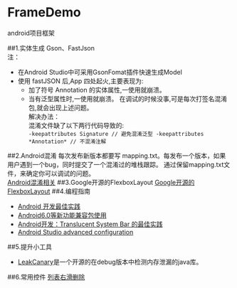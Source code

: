 # FrameDemo
android项目框架


##1.实体生成
Gson、FastJson<br/>
注：
   + 在Android Studio中可采用GsonFomat插件快速生成Model
   + 使用 fastJSON 后,App 四处起火,主要表现为: 
      + 加了符号 Annotation 的实体属性,一使用就崩溃。 
      + 当有泛型属性时,一使用就崩溃。
    在调试的时候没事,可是每次打签名混淆包,就会出现上述问题。<br/>
    解决办法：<br/>
    混淆文件缺了以下两行代码导致的:<br/>
    ```
    -keepattributes Signature // 避免混淆泛型
    -keepattributes *Annotation* // 不混淆注解
    ```
    
##2.Android混淆
每次发布新版本都要写 mapping.txt。每发布一个版本，如果用户遇到一个bug，同时提交了一个混淆过的堆栈跟踪。 通过保留mapping.txt文件，来确定你可以调试的问题。<br/>
[Android混淆相关](http://www.jianshu.com/p/6a9247829b92)
##3.Google开源的FlexboxLayout
[Google开源的FlexboxLayout](https://zhuanlan.zhihu.com/p/20908345)
##4.编程指南
+ [Android 开发最佳实践](https://github.com/futurice/android-best-practices)
+ [Android6.0等新功能兼容包使用](http://www.csdn.net/article/2015-10-05/2825847/1)
+ [Android开发：Translucent System Bar 的最佳实践](http://www.jianshu.com/p/0acc12c29c1b)
+ [Android Studio advanced configuration](http://liukun.engineer/2016/04/10/Android-Studio-advanced-configuration/)

##5.提升小工具
+ [LeakCanary](https://github.com/square/leakcanary)是一个开源的在debug版本中检测内存泄漏的java库。

##6.常用控件
[列表右滑删除](https://github.com/lijiazhicool/AndroidSwipeLayout)
